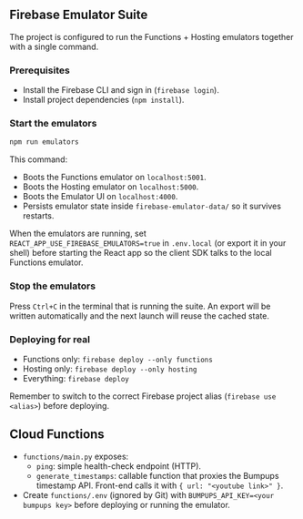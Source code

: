 ## Firebase Emulator Suite

The project is configured to run the Functions + Hosting emulators together with a single command.

### Prerequisites

- Install the Firebase CLI and sign in (`firebase login`).
- Install project dependencies (`npm install`).

### Start the emulators

```bash
npm run emulators
```

This command:

- Boots the Functions emulator on `localhost:5001`.
- Boots the Hosting emulator on `localhost:5000`.
- Boots the Emulator UI on `localhost:4000`.
- Persists emulator state inside `firebase-emulator-data/` so it survives restarts.

When the emulators are running, set `REACT_APP_USE_FIREBASE_EMULATORS=true` in `.env.local` (or export it in your shell) before starting the React app so the client SDK talks to the local Functions emulator.

### Stop the emulators

Press `Ctrl+C` in the terminal that is running the suite. An export will be written automatically and the next launch will reuse the cached state.

### Deploying for real

- Functions only: `firebase deploy --only functions`
- Hosting only: `firebase deploy --only hosting`
- Everything: `firebase deploy`

Remember to switch to the correct Firebase project alias (`firebase use <alias>`) before deploying.

## Cloud Functions

- `functions/main.py` exposes:
  - `ping`: simple health-check endpoint (HTTP).
  - `generate_timestamps`: callable function that proxies the Bumpups timestamp API. Front-end calls it with `{ url: "<youtube link>" }`.
- Create `functions/.env` (ignored by Git) with `BUMPUPS_API_KEY=<your bumpups key>` before deploying or running the emulator.
